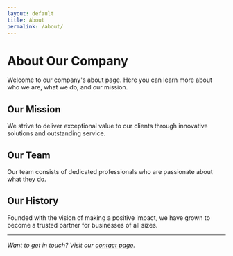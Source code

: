 ```yaml
---
layout: default
title: About
permalink: /about/
---
```


# About Our Company

Welcome to our company's about page. Here you can learn more about who we are, what we do, and our mission.

## Our Mission

We strive to deliver exceptional value to our clients through innovative solutions and outstanding service.

## Our Team

Our team consists of dedicated professionals who are passionate about what they do.

## Our History

Founded with the vision of making a positive impact, we have grown to become a trusted partner for businesses of all sizes.

---

*Want to get in touch? Visit our [contact page](/contact/).*
